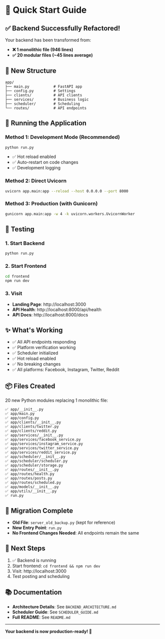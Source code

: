 # 🚀 Quick Start Guide

## ✅ Backend Successfully Refactored!

Your backend has been transformed from:
- **❌ 1 monolithic file (946 lines)**
- **✅ 20 modular files (~45 lines average)**

## 📂 New Structure

```
app/
├── main.py           # FastAPI app
├── config.py         # Settings
├── clients/          # API clients
├── services/         # Business logic
├── scheduler/        # Scheduling
└── routes/           # API endpoints
```

## 🏃 Running the Application

### Method 1: Development Mode (Recommended)
```bash
python run.py
```
- ✅ Hot reload enabled
- ✅ Auto-restart on code changes
- ✅ Development logging

### Method 2: Direct Uvicorn
```bash
uvicorn app.main:app --reload --host 0.0.0.0 --port 8000
```

### Method 3: Production (with Gunicorn)
```bash
gunicorn app.main:app -w 4 -k uvicorn.workers.UvicornWorker
```

## 🧪 Testing

### 1. Start Backend
```bash
python run.py
```

### 2. Start Frontend
```bash
cd frontend
npm run dev
```

### 3. Visit
- **Landing Page**: http://localhost:3000
- **API Health**: http://localhost:8000/api/health
- **API Docs**: http://localhost:8000/docs

## ✨ What's Working

- ✅ All API endpoints responding
- ✅ Platform verification working
- ✅ Scheduler initialized
- ✅ Hot reload enabled
- ✅ No breaking changes
- ✅ All platforms: Facebook, Instagram, Twitter, Reddit

## 📦 Files Created

20 new Python modules replacing 1 monolithic file:
```
✅ app/__init__.py
✅ app/main.py
✅ app/config.py
✅ app/clients/__init__.py
✅ app/clients/twitter.py
✅ app/clients/reddit.py
✅ app/services/__init__.py
✅ app/services/facebook_service.py
✅ app/services/instagram_service.py
✅ app/services/twitter_service.py
✅ app/services/reddit_service.py
✅ app/scheduler/__init__.py
✅ app/scheduler/scheduler.py
✅ app/scheduler/storage.py
✅ app/routes/__init__.py
✅ app/routes/health.py
✅ app/routes/posts.py
✅ app/routes/scheduled.py
✅ app/models/__init__.py
✅ app/utils/__init__.py
✅ run.py
```

## 🔄 Migration Complete

- **Old File**: `server_old_backup.py` (kept for reference)
- **New Entry Point**: `run.py`
- **No Frontend Changes Needed**: All endpoints remain the same

## 🎯 Next Steps

1. ✅ Backend is running
2. Start frontend: `cd frontend && npm run dev`
3. Visit: http://localhost:3000
4. Test posting and scheduling

## 📚 Documentation

- **Architecture Details**: See `BACKEND_ARCHITECTURE.md`
- **Scheduler Guide**: See `SCHEDULER_GUIDE.md`
- **Full README**: See `README.md`

---

**Your backend is now production-ready! 🎉**


